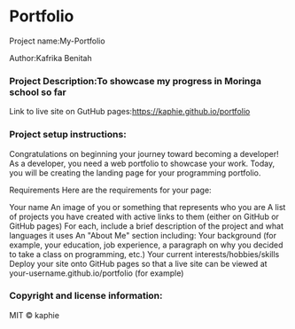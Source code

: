# Portfolio

Project name:My-Portfolio

Author:Kafrika Benitah

### Project Description:To showcase my progress in Moringa school so far

Link to live site on GutHub pages:https://kaphie.github.io/portfolio

### Project setup instructions:
Congratulations on beginning your journey toward becoming a developer! As a developer, you need a web portfolio to showcase your work. Today, you will be creating the landing page for your programming portfolio. 

Requirements
Here are the requirements for your page:

Your name
An image of you or something that represents who you are
A list of projects you have created with active links to them (either on GitHub or GitHub pages)
For each, include a brief description of the project and what languages it uses
An "About Me" section including:
Your background (for example, your education, job experience, a paragraph on why you decided to take a class on programming, etc.)
Your current interests/hobbies/skills
Deploy your site onto GitHub pages so that a live site can be viewed at your-username.github.io/portfolio (for example)

### Copyright and license information: 
MIT &copy; kaphie 
